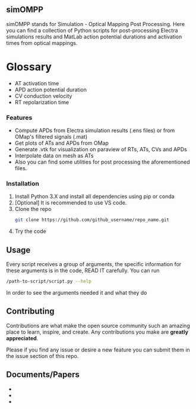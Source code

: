 
## simOMPP

simOMPP stands for Simulation - Optical Mapping Post Processing. Here you can find a collection of Python scripts for post-processing Electra simulations results and MatLab action potential durations and activation times from optical mappings.


# Glossary
 
* AT activation time
* APD action potential duration
* CV conduction velocity
* RT repolarization time


### Features

* Compute APDs from Electra simulation results (.ens files) or from OMap's filtered signals (.mat)   
* Get plots of ATs and APDs from OMap
* Generate .vtk for visualization on paraview of RTs, ATs, CVs and APDs
* Interpolate data on mesh as ATs
* Also you can find some utilities for post processing the aforementioned files.


### Installation

1. Install Python 3.X and install all dependencies using pip or conda
2. [Optional] It is recommended to use VS code.
3. Clone the repo
   ```sh
   git clone https://github.com/github_username/repo_name.git
   ```
4. Try the code



<!-- USAGE EXAMPLES -->
## Usage

Every script receives a group of arguments, the specific information for these arguments is in the code, READ IT carefully.
You can run
   ```sh
   /path-to-script/script.py --help 
   ```
In order to see the arguments needed it and what they do 



<!-- CONTRIBUTING -->
## Contributing

Contributions are what make the open source community such an amazing place to learn, inspire, and create. Any contributions you make are **greatly appreciated**.

Please if you find any issue or desire a new feature you can submit them in the issue section of this repo.


## Documents/Papers

* []()
* []()
* []()



